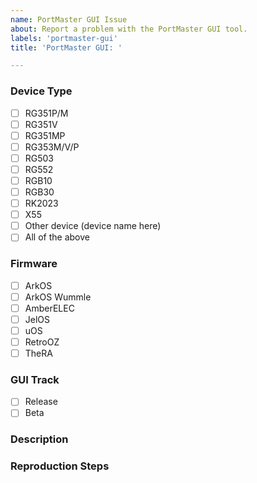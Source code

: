 ```yaml
---
name: PortMaster GUI Issue
about: Report a problem with the PortMaster GUI tool.
labels: 'portmaster-gui'
title: 'PortMaster GUI: '

---
```

<!--
Please include your pugwash.txt file!
-->
### Device Type
<!--
The device(s) you were using when you encountered the problem. Check all that apply or if the problem occurs on all devices, check "all of the above".
-->
* [ ] RG351P/M
* [ ] RG351V
* [ ] RG351MP
* [ ] RG353M/V/P
* [ ] RG503
* [ ] RG552
* [ ] RGB10
* [ ] RGB30
* [ ] RK2023
* [ ] X55
* [ ] Other device (device name here)
* [ ] All of the above

### Firmware
<!--
The firmware you were using when you encountered the problem. If known, add version info.
-->
* [ ] ArkOS
* [ ] ArkOS Wummle
* [ ] AmberELEC
* [ ] JelOS
* [ ] uOS
* [ ] RetroOZ
* [ ] TheRA

### GUI Track
* [ ] Release
* [ ] Beta

### Description
<!--
Describe the problem you encountered.
-->

### Reproduction Steps
<!--
List steps to reproduce the problem.
-->
